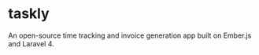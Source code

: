 taskly
======

An open-source time tracking and invoice generation app built on Ember.js and Laravel 4.
